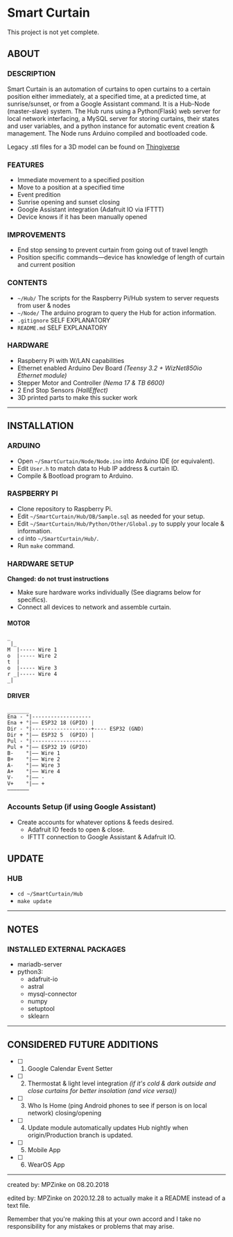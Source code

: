 
# Smart Curtain
This project is not yet complete.

## ABOUT

### DESCRIPTION

Smart Curtain is an automation of curtains to open curtains to a certain position either immediately, at a specified time, at a predicted time, at sunrise/sunset, or from a Google Assistant command.
It is a Hub-Node (master-slave) system.  The Hub runs using a Python(Flask) web server for local network interfacing, a MySQL server for storing curtains, their states and user variables, and a python instance for automatic event creation & management.  The Node runs Arduino compiled and bootloaded code. 

Legacy .stl files for a 3D model can be found on [Thingiverse](https://www.thingiverse.com/thing:3361474)

### FEATURES
- Immediate movement to a specified position
- Move to a position at a specified time
- Event predition
- Sunrise opening and sunset closing
- Google Assistant integration (Adafruit IO via IFTTT)
- Device knows if it has been manually opened

### IMPROVEMENTS
- End stop sensing to prevent curtain from going out of travel length
- Position specific commands—device has knowledge of length of curtain and current position

### CONTENTS
- `~/Hub/` The scripts for the Raspberry Pi/Hub system to server requests from user & nodes
- `~/Node/` The arduino program to query the Hub for action information.
- `.gitignore` SELF EXPLANATORY
- `README.md` SELF EXPLANATORY

### HARDWARE
- Raspberry Pi with W/LAN capabilities
- Ethernet enabled Arduino Dev Board *(Teensy 3.2 + WizNet850io Ethernet module)*
- Stepper Motor and Controller *(Nema 17 & TB 6600)*
- 2 End Stop Sensors *(HallEffect)*
- 3D printed parts to make this sucker work

---

## INSTALLATION

### ARDUINO
- Open `~/SmartCurtain/Node/Node.ino` into Arduino IDE (or equivalent).
- Edit `User.h` to match data to Hub IP address & curtain ID.
- Compile & Bootload program to Arduino.

### RASPBERRY PI
- Clone repository to Raspberry Pi.
- Edit `~/SmartCurtain/Hub/DB/Sample.sql` as needed for your setup.
- Edit `~/SmartCurtain/Hub/Python/Other/Global.py` to supply your locale & information.
- `cd` into `~/SmartCurtain/Hub/`.
- Run `make` command.

### HARDWARE SETUP
**Changed: do not trust instructions**

- Make sure hardware works individually (See diagrams below for specifics).
- Connect all devices to network and assemble curtain.

#### MOTOR
```
_
 |_
M  |----- Wire 1
o  |----- Wire 2
t  |
o  |----- Wire 3
r _|----- Wire 4
_|

```

#### DRIVER
```
_______
Ena - °|-------------------
Ena + °|–– ESP32 18 (GPIO) |
Dir - °|-------------------+---- ESP32 (GND)
Dir + °|–– ESP32 5  (GPIO) |
Pul - °|-------------------
Pul + °|–– ESP32 19 (GPIO)
B-    °|–– Wire 1
B+    °|–– Wire 2
A-    °|–– Wire 3
A+    °|–– Wire 4
V-    °|–– -
V+    °|–– +
–––––––
```

### Accounts Setup (if using Google Assistant)
- Create accounts for whatever options & feeds desired.
    - Adafruit IO feeds to open & close.
    - IFTTT connection to Google Assistant & Adafruit IO.

## UPDATE

### HUB

- `cd ~/SmartCurtain/Hub`
- `make update`

---

## NOTES

### INSTALLED EXTERNAL PACKAGES
- mariadb-server
- python3: 
    - adafruit-io
    - astral
    - mysql-connector
    - numpy
    - setuptool
    - sklearn

---

## CONSIDERED FUTURE ADDITIONS
- [ ] 1. Google Calendar Event Setter
- [ ] 2. Thermostat & light level integration *(if it's cold & dark outside and close curtains for better insolation (and vice versa))*
- [ ] 3. Who Is Home (ping Android phones to see if person is on local network) closing/opening
- [ ] 4. Update module automatically updates Hub nightly when origin/Production branch is updated.
- [ ] 5. Mobile App
- [ ] 6. WearOS App

---

created by: MPZinke on 08.20.2018

edited by: MPZinke on 2020.12.28 to actually make it a README instead of a text file.

Remember that you're making this at your own accord and I take no responsibility for any mistakes or problems that may arise.
